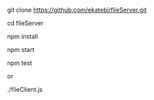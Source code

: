 
git clone https://github.com/ekatebi/fileServer.git

cd fileServer

npm install

npm start

npm test

or

./fileClient.js


